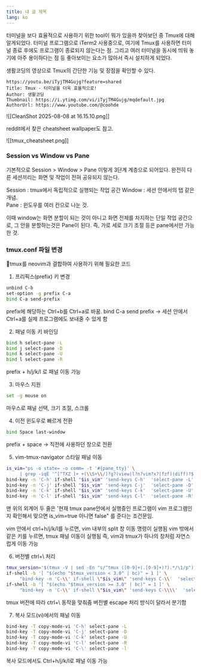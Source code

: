 ```yaml
---
title: 내 글 제목
lang: ko
---
```


터미널을 보다 효율적으로 사용하기 위한 tool이 뭐가 있을까 찾아보던 중 Tmux에 대해 알게되었다.  터미널 프로그램으로 iTerm2 사용중으로, 여기에 Tmux를 사용하면 터미널 종료 후에도 프로그램이 종료되지 않는다는 점.  그리고 여러 터미널을 동시에 띄워 놓기에 아주 용이하다는 점 등 좋아보이는 요소가 많아서 즉시 설치하게 되었다. 

생활코딩의 영상으로 Tmux의 간단한 기능 및 장점을 확인할 수 있다. 
```vid
https://youtu.be/iTyjTM4Gujg?feature=shared
Title: Tmux - 터미널을 더욱 효율적으로!
Author: 생활코딩
Thumbnail: https://i.ytimg.com/vi/iTyjTM4Gujg/mqdefault.jpg
AuthorUrl: https://www.youtube.com/@coohde
```



![[CleanShot 2025-08-08 at 16.15.10.png]]


reddit에서 찾은 cheatsheet wallpaper도 참고. 

![[tmux_cheatsheet.png]]


### Session vs Window vs Pane
기본적으로 Session > Window > Pane 이렇게 3단계 계층으로 되어있다.
완전히 다른 세션끼리는 화면 및 작업이 전혀 공유되지 않는다. 

Session : tmux에서 독립적으로 실행되는 작업 공간 
Window : 세션 안에서의 탭 같은 개념.  
Pane : 윈도우를 여러 칸으로 나눈 것. 

이때 window는 화면 분할이 되는 것이 아니고 화면 전체를 차지하는 단일 작업 공간으로, 그 안을 분할하는것은 Pane이 된다. 즉, 가로 세로 크기 조절 등은 pane에서만 가능한 것. 


### tmux.conf 파일 변경 

tmux를 neovim과 결합하여 사용하기 위해 필요한 코드 

1. 프리픽스(prefix) 키 변경 

```bash
unbind C-b
set-option -g prefix C-a
bind C-a send-prefix
```

prefix에 해당하는 Ctrl+b를 Ctrl+a로 바꿈.
bind C-a send prefix -> 세션 안에서 Ctrl+a를 실제 프로그램에도 보내줄 수 있게 함 


2. 패널 이동 키 바인딩 

```bash
bind h select-pane -L
bind j select-pane -D
bind k select-pane -U
bind l select-pane -R
```

prefix + h/j/k/l 로 패널 이동 가능

3. 마우스 지원
```bash
set -g mouse on
```
마우스로 패널 선택, 크기 조절, 스크롤

4. 이전 윈도우로 빠르게 전환
```bash
bind Space last-window
```
prefix + space -> 직전에 사용하던 창으로 전환

5. vim-tmux-navigator 스타일 패널 이동 
```bash
is_vim="ps -o state= -o comm= -t '#{pane_tty}' \
     | grep -iqE '^[^TXZ ]+ +(\\S+\\/)?g?(view|l?n?vim?x?|fzf)(diff)?$'"
bind-key -n 'C-h' if-shell "$is_vim" 'send-keys C-h'  'select-pane -L'
bind-key -n 'C-j' if-shell "$is_vim" 'send-keys C-j'  'select-pane -D'
bind-key -n 'C-k' if-shell "$is_vim" 'send-keys C-k'  'select-pane -U'
bind-key -n 'C-l' if-shell "$is_vim" 'send-keys C-l'  'select-pane -R'
```

맨 위의 외계어 두 줄은 '현재 tmux pane안에서 실행중인 프로그램이 vim 프로그램인지 확인해서 맞으면 is_vim=true 아니면 false" 를 준다는 조건문임. 

vim 안에서 ctrl+h/j/k/l를 누르면, vim 내부의 split 창 이동 명령이 실행됨 
vim 밖에서 같은 키를 누르면, tmux 패널 이동이 실행됨 
즉, vim과 tmux가 하나의 창처럼 자연스럽게 이동 가능 


6. 버전별 ctrl+\ 처리
```bash
tmux_version='$(tmux -V | sed -En "s/^tmux ([0-9]+(.[0-9]+)?).*/\1/p")'
if-shell -b '[ "$(echo "$tmux_version < 3.0" | bc)" = 1 ]' \
     "bind-key -n 'C-\\' if-shell \"$is_vim\" 'send-keys C-\\'  'select-pane -l'"
if-shell -b '[ "$(echo "$tmux_version >= 3.0" | bc)" = 1 ]' \
     "bind-key -n 'C-\\' if-shell \"$is_vim\" 'send-keys C-\\\\'  'select-pane -l'"
```

tmux 버전에 따라 ctrl+\ 동작을 맞춰줌 
버전별 escape 처리 방식이 달라서 분기함 

7. 복사 모드(vi)에서의 패널 이동 
```bash
bind-key -T copy-mode-vi 'C-h' select-pane -L
bind-key -T copy-mode-vi 'C-j' select-pane -D
bind-key -T copy-mode-vi 'C-k' select-pane -U
bind-key -T copy-mode-vi 'C-l' select-pane -R
bind-key -T copy-mode-vi 'C-\' select-pane -l
```

복사 모드에서도 Ctrl+h/j/k/l로 패널 이동 가능 


